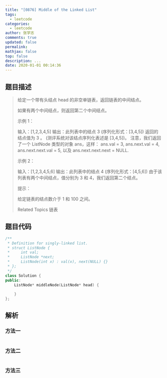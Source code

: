 ```yaml
---
title: "[0876] Middle of the Linked List"
tags:
  - leetcode
categories:
  - leetcode
author: 张学志
comments: true
updated: false
permalink:
mathjax: false
top: false
description: ...
date: 2020-01-01 00:14:36
---
```


## 题目描述

> 给定一个带有头结点 head 的非空单链表，返回链表的中间结点。 
> 
> 如果有两个中间结点，则返回第二个中间结点。 
> 
> 
> 
> 示例 1： 
> 
> 输入：[1,2,3,4,5]
> 输出：此列表中的结点 3 (序列化形式：[3,4,5])
> 返回的结点值为 3 。 (测评系统对该结点序列化表述是 [3,4,5])。
> 注意，我们返回了一个 ListNode 类型的对象 ans，这样：
> ans.val = 3, ans.next.val = 4, ans.next.next.val = 5, 以及 ans.next.next.next = NULL.
> 
> 
> 示例 2： 
> 
> 输入：[1,2,3,4,5,6]
> 输出：此列表中的结点 4 (序列化形式：[4,5,6])
> 由于该列表有两个中间结点，值分别为 3 和 4，我们返回第二个结点。
> 
> 
> 
> 
> 提示： 
> 
> 
> 给定链表的结点数介于 1 和 100 之间。 
> 
> Related Topics 链表

## 题目代码

```cpp
/**
 * Definition for singly-linked list.
 * struct ListNode {
 *     int val;
 *     ListNode *next;
 *     ListNode(int x) : val(x), next(NULL) {}
 * };
 */
class Solution {
public:
    ListNode* middleNode(ListNode* head) {
        
    }
};
```

## 解析

### 方法一

```cpp

```

### 方法二

```cpp

```

### 方法三

```cpp

```

